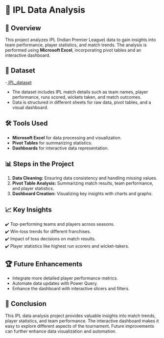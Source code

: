 # 🏏 IPL Data Analysis   

## 📌 Overview  
This project analyzes IPL (Indian Premier League) data to gain insights into team performance, player statistics, and match trends. The analysis is performed using **Microsoft Excel**, incorporating pivot tables and an interactive dashboard.

## 📁 Dataset 
-<a href = "https://drive.google.com/file/d/17vztkJWCR6wcHSbbw2bnS-KPh31YDtNZ/view?usp=sharing" > IPL_dataset  </a>
- The dataset includes IPL match details such as team names, player performance, runs scored, wickets taken, and match outcomes.  
- Data is structured in different sheets for raw data, pivot tables, and a visual dashboard.  

## 🛠️ Tools Used  
- **Microsoft Excel** for data processing and visualization.  
- **Pivot Tables** for summarizing statistics.  
- **Dashboards** for interactive data representation.  

## 📊 Steps in the Project  
1. **Data Cleaning:** Ensuring data consistency and handling missing values.  
2. **Pivot Table Analysis:** Summarizing match results, team performance, and player statistics.  
3. **Dashboard Creation:** Visualizing key insights with charts and graphs.  

## 📈 Key Insights  
✔️ Top-performing teams and players across seasons.  
✔️ Win-loss trends for different franchises.  
✔️ Impact of toss decisions on match results.  
✔️ Player statistics like highest run scorers and wicket-takers.  

## 🏆 Future Enhancements  
- Integrate more detailed player performance metrics.  
- Automate data updates with Power Query.  
- Enhance the dashboard with interactive slicers and filters.  

## 📝 Conclusion  
This IPL data analysis project provides valuable insights into match trends, player statistics, and team performance. The interactive dashboard makes it easy to explore different aspects of the tournament. Future improvements can further enhance data visualization and automation.  


